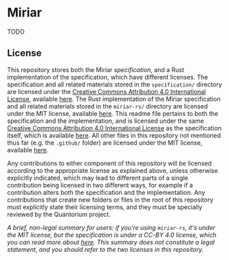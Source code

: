 # Miriar

TODO

## License

This repository stores both the Miriar *specification*, and a Rust implementation of the specification, which have different licenses. The specification and all related materials stored in the `specification/` directory are licensed under the [Creative Commons Attribution 4.0 International License](http://creativecommons.org/licenses/by/4.0/), available [here](https://github.com/TheQuantorium/miriar/blob/main/specification/LICENSE-CC-BY). The Rust implementation of the Miriar specification and all related materials stored in the `miriar-rs/` directory are licensed under the MIT license, available [here](https://github.com/TheQuantorium/miriar/blob/main/miriar-rs/LICENSE-MIT). This readme file pertains to both the specification and the implementation, and is licensed under the same [Creative Commons Attribution 4.0 International License](http://creativecommons.org/licenses/by/4.0/) as the specification itself, which is available [here](https://github.com/TheQuantorium/miriar/blob/main/specification/LICENSE-CC-BY). All other files in this repository not mentioned thus far (e.g. the `.github/` folder) are licensed under the MIT license, available [here](https://github.com/TheQuantorium/miriar/blob/main/miriar-rs/LICENSE-MIT).

Any contributions to either component of this repository will be licensed according to the appropriate license as explained above, unless otherwise explicitly indicated, which may lead to different parts of a single contribution being licensed in two different ways, for example if a contribution alters both the specification and the implementation. Any contributions that create new folders or files in the root of this repository must explicitly state their licensing terms, and they must be specially reviewed by the Quantorium project.

*A brief, non-legal summary for users: if you're using `miriar-rs`, it's under the MIT license, but the specification is under a CC-BY 4.0 license, which you can read more about [here](https://creativecommons.org/licenses/by/4.0/). This summary does not constitute a legal statement, and you should refer to the two licenses in this repository.*

